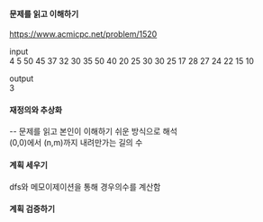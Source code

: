 #### 문제를 읽고 이해하기
https://www.acmicpc.net/problem/1520

input</br>
4 5
50 45 37 32 30
35 50 40 20 25
30 30 25 17 28
27 24 22 15 10


output</br>
3


#### 재정의와 추상화<br>
-- 문제를 읽고 본인이 이해하기 쉬운 방식으로 해석<br>
(0,0)에서 (n,m)까지 내려만가는 길의 수

#### 계획 세우기<br>
dfs와 메모이제이션을 통해 경우의수를 계산함

#### 계획 검증하기
